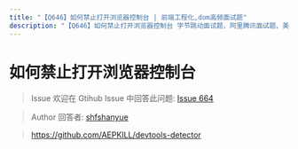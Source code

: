 ```yaml
---
title: "【Q646】如何禁止打开浏览器控制台 | 前端工程化,dom高频面试题"
description: "【Q646】如何禁止打开浏览器控制台 字节跳动面试题、阿里腾讯面试题、美团小米面试题。"
---
```


# 如何禁止打开浏览器控制台

> Issue
> 欢迎在 Gtihub Issue 中回答此问题: [Issue 664](https://github.com/shfshanyue/Daily-Question/issues/664)

> Author
> 回答者: [shfshanyue](https://github.com/shfshanyue)

> https://github.com/AEPKILL/devtools-detector
